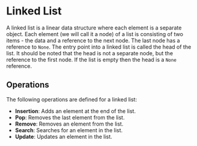 # Linked List
A linked list is a linear data structure where each element is a separate object. Each element (we will call it a node) of a list is consisting of two items - the data and a reference to the next node. The last node has a reference to `None`. The entry point into a linked list is called the head of the list. It should be noted that the head is not a separate node, but the reference to the first node. If the list is empty then the head is a `None` reference.

## Operations
The following operations are defined for a linked list:
- **Insertion**: Adds an element at the end of the list.
- **Pop**: Removes the last element from the list.
- **Remove**: Removes an element from the list.
- **Search**: Searches for an element in the list.
- **Update**: Updates an element in the list.
